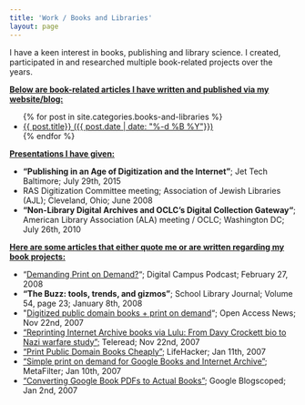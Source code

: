 ```yaml
---
title: 'Work / Books and Libraries'
layout: page
---
```


I have a keen interest in books, publishing and library science. I created, participated in and researched multiple book-related projects over the years.

<span style="text-decoration:underline;">**Below are book-related articles I have written and published via my website/blog:**</span>

<ul>
{% for post in site.categories.books-and-libraries %}
      <li><a href="{{ post.url }}">
          {{ post.title}} ({{ post.date | date: "%-d %B %Y"}})
      </a></li>
{% endfor %}
</ul>

<span style="text-decoration:underline;">**Presentations I have given:**</span>

- **“Publishing in an Age of Digitization and the Internet”**; Jet Tech Baltimore; July 29th, 2015
- RAS Digitization Committee meeting; Association of Jewish Libraries (AJL); Cleveland, Ohio; June 2008
- **“Non-Library Digital Archives and OCLC’s Digital Collection Gateway“**; American Library Association (ALA) meeting / OCLC; Washington DC; July 26th, 2010

<span style="text-decoration:underline;">**Here are some articles that either quote me or are written regarding my book projects:**</span>

- “[Demanding Print on Demand?](http://digitalcampus.tv/2008/02/27/episode-22-demanding-print-on-demand/)“; Digital Campus Podcast; February 27, 2008
- **“The Buzz: tools, trends, and gizmos”**; School Library Journal; Volume 54, page 23; January 8th, 2008
- "[Digitized public domain books + print on demand](https://web.archive.org/web/20100817153329/http://www.earlham.edu/~peters/fos/2007/11/digitized-public-domain-books-print-on.html)“; Open Access News; Nov 22nd, 2007
- [“Reprinting Internet Archive books via Lulu: From Davy Crockett bio to Nazi warfare study”;](https://web.archive.org/web/20080105044655/http://www.teleread.org/blog/2007/11/22/reprinting-internet-archive-books-via-lulu-from-davy-crockett-bio-to-nazi-warfare-study/) Teleread; Nov 22nd, 2007
- [“Print Public Domain Books Cheaply”](https://lifehacker.com/print-public-domain-books-cheaply-33331806); LifeHacker; Jan 11th, 2007
- [“Simple print on demand for Google Books and Internet Archive”](http://www.metafilter.com/68060/Simple-print-on-demand-for-Google-Books-and-Internet-Archive); MetaFilter; Jan 10th, 2007
- [“Converting Google Book PDFs to Actual Books”](http://blogoscoped.com/archive/2008-01-03-n30.html); Google Blogscoped; Jan 2nd, 2007
